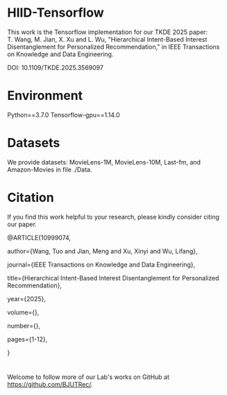 # HIID-Tensorflow
This work is the Tensorflow implementation for our TKDE 2025 paper:      
T. Wang, M. Jian, X. Xu and L. Wu, "Hierarchical Intent-Based Interest Disentanglement for Personalized Recommendation," in IEEE Transactions on Knowledge and Data Engineering.

DOI: 10.1109/TKDE.2025.3569097

# Environment
Python==3.7.0
Tensorflow-gpu==1.14.0

# Datasets
We provide datasets: MovieLens-1M, MovieLens-10M, Last-fm, and Amazon-Movies in file ./Data. 

# Citation
If you find this work helpful to your research, please kindly consider citing our paper.

@ARTICLE{10999074,

  author={Wang, Tuo and Jian, Meng and Xu, Xinyi and Wu, Lifang},
  
  journal={IEEE Transactions on Knowledge and Data Engineering},
  
  title={Hierarchical Intent-Based Interest Disentanglement for Personalized Recommendation}, 
  
  year={2025},
  
  volume={},
  
  number={},
  
  pages={1-12},
  
}

# 
Welcome to follow more of our Lab's works on GitHub at https://github.com/BJUTRec/.
